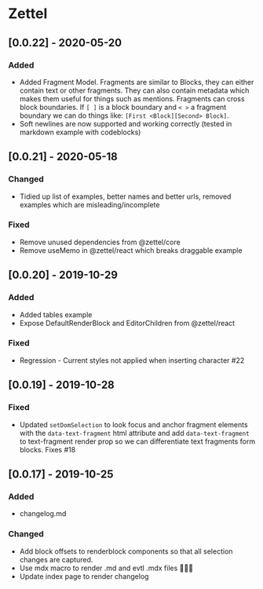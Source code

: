 # Zettel

## [0.0.22] - 2020-05-20

### Added
- Added Fragment Model. Fragments are similar to Blocks, they can either contain text or other fragments. They can also contain metadata which makes them useful for things such as mentions. Fragments can cross block boundaries. If `[ ]` is a block boundary and `< >` a fragment boundary we can do things like: `[First <Block][Second> Block]`.
- Soft newlines are now supported and working correctly (tested in markdown example with codeblocks)

## [0.0.21] - 2020-05-18

### Changed
- Tidied up list of examples, better names and better urls, removed examples which are misleading/incomplete

### Fixed
- Remove unused dependencies from @zettel/core
- Remove useMemo in @zettel/react which breaks draggable example

## [0.0.20] - 2019-10-29

### Added
- Added tables example
- Expose DefaultRenderBlock and EditorChildren from @zettel/react

### Fixed
- Regression - Current styles not applied when inserting character #22

## [0.0.19] - 2019-10-28

### Fixed
- Updated `setDomSelection` to look focus and anchor fragment elements with the `data-text-fragment` html attribute and add `data-text-fragment` to text-fragment render prop so we can differentiate text fragments form blocks. Fixes #18


## [0.0.17] - 2019-10-25

### Added
- changelog.md

### Changed
- Add block offsets to renderblock components so that all selection changes are captured.
- Use mdx macro to render .md and evtl .mdx files 🎉🎉🎉
- Update index page to render changelog